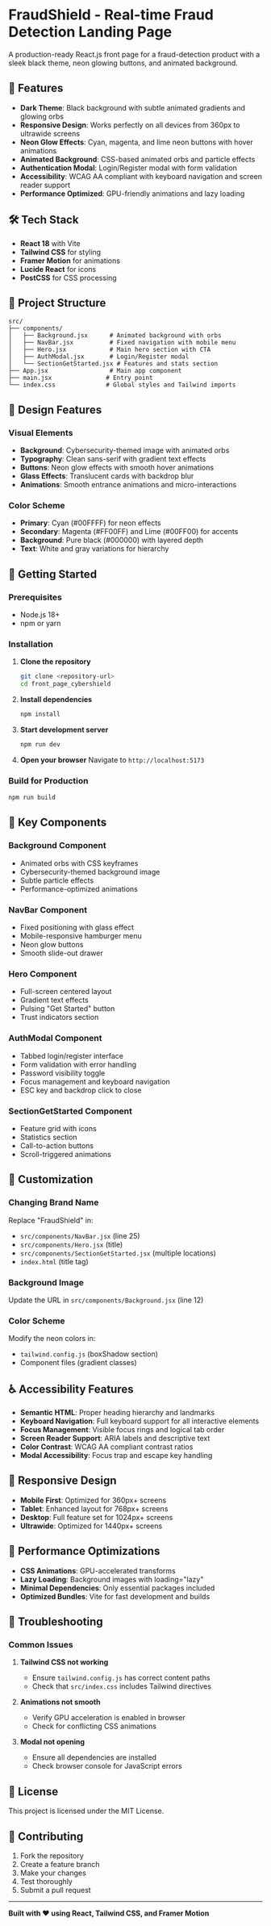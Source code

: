 # FraudShield - Real-time Fraud Detection Landing Page

A production-ready React.js front page for a fraud-detection product with a sleek black theme, neon glowing buttons, and animated background.

## 🚀 Features

- **Dark Theme**: Black background with subtle animated gradients and glowing orbs
- **Responsive Design**: Works perfectly on all devices from 360px to ultrawide screens
- **Neon Glow Effects**: Cyan, magenta, and lime neon buttons with hover animations
- **Animated Background**: CSS-based animated orbs and particle effects
- **Authentication Modal**: Login/Register modal with form validation
- **Accessibility**: WCAG AA compliant with keyboard navigation and screen reader support
- **Performance Optimized**: GPU-friendly animations and lazy loading

## 🛠️ Tech Stack

- **React 18** with Vite
- **Tailwind CSS** for styling
- **Framer Motion** for animations
- **Lucide React** for icons
- **PostCSS** for CSS processing

## 📁 Project Structure

```
src/
├── components/
│   ├── Background.jsx      # Animated background with orbs
│   ├── NavBar.jsx          # Fixed navigation with mobile menu
│   ├── Hero.jsx            # Main hero section with CTA
│   ├── AuthModal.jsx       # Login/Register modal
│   └── SectionGetStarted.jsx # Features and stats section
├── App.jsx                 # Main app component
├── main.jsx               # Entry point
└── index.css              # Global styles and Tailwind imports
```

## 🎨 Design Features

### Visual Elements
- **Background**: Cybersecurity-themed image with animated orbs
- **Typography**: Clean sans-serif with gradient text effects
- **Buttons**: Neon glow effects with smooth hover animations
- **Glass Effects**: Translucent cards with backdrop blur
- **Animations**: Smooth entrance animations and micro-interactions

### Color Scheme
- **Primary**: Cyan (#00FFFF) for neon effects
- **Secondary**: Magenta (#FF00FF) and Lime (#00FF00) for accents
- **Background**: Pure black (#000000) with layered depth
- **Text**: White and gray variations for hierarchy

## 🚀 Getting Started

### Prerequisites
- Node.js 18+ 
- npm or yarn

### Installation

1. **Clone the repository**
   ```bash
   git clone <repository-url>
   cd front_page_cybershield
   ```

2. **Install dependencies**
   ```bash
   npm install
   ```

3. **Start development server**
   ```bash
   npm run dev
   ```

4. **Open your browser**
   Navigate to `http://localhost:5173`

### Build for Production

```bash
npm run build
```

## 🎯 Key Components

### Background Component
- Animated orbs with CSS keyframes
- Cybersecurity-themed background image
- Subtle particle effects
- Performance-optimized animations

### NavBar Component
- Fixed positioning with glass effect
- Mobile-responsive hamburger menu
- Neon glow buttons
- Smooth slide-out drawer

### Hero Component
- Full-screen centered layout
- Gradient text effects
- Pulsing "Get Started" button
- Trust indicators section

### AuthModal Component
- Tabbed login/register interface
- Form validation with error handling
- Password visibility toggle
- Focus management and keyboard navigation
- ESC key and backdrop click to close

### SectionGetStarted Component
- Feature grid with icons
- Statistics section
- Call-to-action buttons
- Scroll-triggered animations

## 🎨 Customization

### Changing Brand Name
Replace "FraudShield" in:
- `src/components/NavBar.jsx` (line 25)
- `src/components/Hero.jsx` (title)
- `src/components/SectionGetStarted.jsx` (multiple locations)
- `index.html` (title tag)

### Background Image
Update the URL in `src/components/Background.jsx` (line 12)

### Color Scheme
Modify the neon colors in:
- `tailwind.config.js` (boxShadow section)
- Component files (gradient classes)

## ♿ Accessibility Features

- **Semantic HTML**: Proper heading hierarchy and landmarks
- **Keyboard Navigation**: Full keyboard support for all interactive elements
- **Focus Management**: Visible focus rings and logical tab order
- **Screen Reader Support**: ARIA labels and descriptive text
- **Color Contrast**: WCAG AA compliant contrast ratios
- **Modal Accessibility**: Focus trap and escape key handling

## 📱 Responsive Design

- **Mobile First**: Optimized for 360px+ screens
- **Tablet**: Enhanced layout for 768px+ screens
- **Desktop**: Full feature set for 1024px+ screens
- **Ultrawide**: Optimized for 1440px+ screens

## 🔧 Performance Optimizations

- **CSS Animations**: GPU-accelerated transforms
- **Lazy Loading**: Background images with loading="lazy"
- **Minimal Dependencies**: Only essential packages included
- **Optimized Bundles**: Vite for fast development and builds

## 🐛 Troubleshooting

### Common Issues

1. **Tailwind CSS not working**
   - Ensure `tailwind.config.js` has correct content paths
   - Check that `src/index.css` includes Tailwind directives

2. **Animations not smooth**
   - Verify GPU acceleration is enabled in browser
   - Check for conflicting CSS animations

3. **Modal not opening**
   - Ensure all dependencies are installed
   - Check browser console for JavaScript errors

## 📄 License

This project is licensed under the MIT License.

## 🤝 Contributing

1. Fork the repository
2. Create a feature branch
3. Make your changes
4. Test thoroughly
5. Submit a pull request

---

**Built with ❤️ using React, Tailwind CSS, and Framer Motion**
